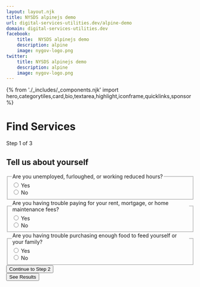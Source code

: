 ```yaml
---
layout: layout.njk
title: NYSDS alpinejs demo
url: digital-services-utilities.dev/alpine-demo
domain: digital-services-utilities.dev
facebook:
    title:  NYSDS alpinejs demo
    description: alpine
    image: nygov-logo.png
twitter:
    title: NYSDS alpinejs demo
    description: alpine
    image: nygov-logo.png
---
```

{% from './_includes/_components.njk' import hero,categorytiles,card,bio,textarea,highlight,iconframe,quicklinks,sponsor  %}
<script defer src="https://unpkg.com/alpinejs@3.x.x/dist/cdn.min.js"></script>

<h1 class="nysds-text-36 font-extrabold mb-4 w-full">Find Services</h1>





<section x-data="{ q1: '', q2: '', q3: ''}" class="flex flex-col items-center m-auto"> <!-- data wrap -->
    <span class="text-sm oswald uppercase tracking-widest"> Step 1 of 3 </span>
    <h2 class="font-bold text-2xl my-4">Tell us about yourself</h2>
        <fieldset class="w-full md:w-2/3">
            <legend>Are you unemployed, furloughed, or working reduced hours?</legend>
            <div class=" flex flex-row items-center border border-admin-second my-2 pl-4 rounded-xl" @click="$refs.q1no.classList.remove('bg-admin-third');$el.classList.add('bg-admin-third')" x-ref="q1yes">
                <input type="radio" value="yes" x-model="q1" id="q1-yes" >
                <label for="q1-yes" class="w-full p-4">Yes</label>
            </div>
            <div class="flex flex-row items-center border border-admin-second my-2 pl-4 rounded-xl" @click="$refs.q1yes.classList.remove('bg-admin-third');$el.classList.add('bg-admin-third')" x-ref="q1no">
                <input type="radio" value="no" x-model="q1" id="q1-no">
                <label for="q1-no" class="w-full p-4">No</label>
            </div>
        </fieldset>
        <fieldset class="w-full md:w-2/3">
            <legend>Are you having trouble paying for your rent, mortgage, or home maintenance fees?</legend>
            <div class=" flex flex-row items-center border border-admin-second my-2 pl-4 rounded-xl">
                <input type="radio" value="yes" x-model="q2" id="q2-yes" >
                <label for="q2-yes" class="w-full p-4">Yes</label>
            </div>
            <div class="flex flex-row items-center border border-admin-second my-2 pl-4 rounded-xl">
                <input type="radio" value="no" x-model="q2" id="q2-no">
                <label for="q2-no" class="w-full p-4">No</label>
            </div>
        </fieldset>
        <fieldset class="w-full md:w-2/3">
            <legend>Are you having trouble purchasing enough food to feed yourself or your family?</legend>
            <div class=" flex flex-row items-center border border-admin-second my-2 pl-4  rounded-xl">
                <input type="radio" value="yes" x-model="q3" id="q3-yes" >
                <label for="q3-yes" class="w-full p-4">Yes</label>
            </div>
            <div class="flex flex-row items-center border border-admin-second my-2 pl-4 rounded-xl">
                <input type="radio" value="no" x-model="q3" id="q3-no">
                <label for="q3-no" class="w-full p-4">No</label>
            </div>
        </fieldset> 
    <div x-data="{ open: false }">
        <button @click="open = ! open" class="nysds-exclude bg-admin-first hover:bg-black hover:underline focus:bg-black focus:underline m-4 p-4 rounded-xl text-white font-bold text-center ">Continue to Step 2</button>
        <template x-if="open">
            <div class="">
            </div>
        </template>
    </div>
    <div x-data="{ open: false }">
        <button @click="open = ! open" class="nysds-exclude bg-admin-first hover:bg-black hover:underline focus:bg-black focus:underline m-4 p-4 rounded-xl text-white font-bold text-center ">See Results</button>
        <template x-if="open">
            <div class="">
                <span x-text="q1"></span>
                <span x-text="q2"></span>
                <span x-text="q3"></span>
            </div>
        </template>
    </div>
</section>


